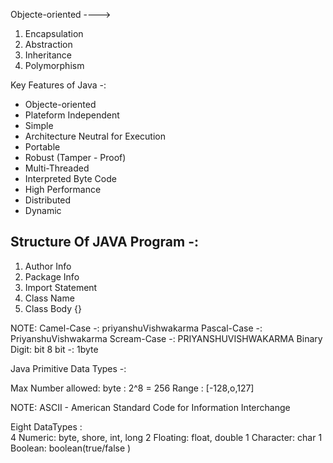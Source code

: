  Objecte-oriented  ---->   
 1. Encapsulation
 2. Abstraction 
 3. Inheritance
 4. Polymorphism
 
 
 Key Features of Java -:
 
- Objecte-oriented
- Plateform Independent
- Simple
- Architecture Neutral for Execution
- Portable
- Robust (Tamper - Proof)
- Multi-Threaded 
- Interpreted Byte Code
- High Performance
- Distributed
- Dynamic

Structure Of JAVA Program -:
----------------------------
1. Author Info
2. Package Info
3. Import Statement
4. Class Name
5. Class Body {}


NOTE: Camel-Case  -: priyanshuVishwakarma
      Pascal-Case -: PriyanshuVishwakarma 
	  Scream-Case -: PRIYANSHUVISHWAKARMA
      Binary Digit: bit
	  8 bit -: 1byte
	  
Java Primitive Data Types -:

Max Number allowed: 
byte  : 2^8 = 256
Range : [-128,o,127]

NOTE: ASCII - American Standard Code for Information Interchange

Eight DataTypes :  
4 Numeric: byte, shore, int, long
2 Floating: float, double
1 Character: char
1 Boolean: boolean(true/false )

